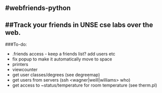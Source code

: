 #webfriends-python
------------
##Track your friends in UNSE cse labs over the web.
-----
###To-do:

- .friends access - keep a friends list? add users etc
- fix popup to make it automatically move to space
- printers
- viewcounter
- get user classes/degrees (see degreemap)
- get users from servers (ssh <wagner|weill|williams> who)
- get access to ~status/temperature for room temperature (see therm.pl)
